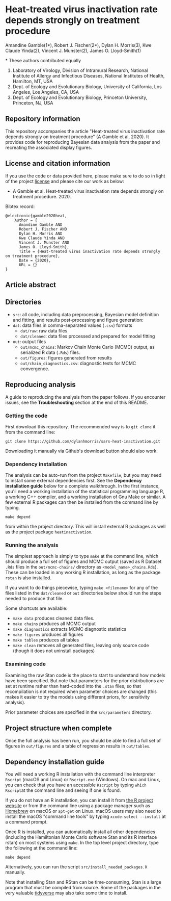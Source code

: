 # Heat-treated virus inactivation rate depends strongly on treatment procedure
Amandine Gamble(1\*), Robert J. Fischer(2\*), Dylan H. Morris(3), Kwe Claude Yinda(2), Vincent J. Munster(2), James O. Lloyd-Smith(1)

\* These authors contributed equally

1. Laboratory of Virology, Division of Intramural Research, National Institute of Allergy and Infectious Diseases, National Institutes of Health, Hamilton, MT, USA
2. Dept. of Ecology and Evolutionary Biology, University of California, Los Angeles, Los Angeles, CA, USA
3. Dept. of Ecology and Evolutionary Biology, Princeton University, Princeton, NJ, USA

## Repository information
This repository accompanies the article "Heat-treated virus inactivation rate depends strongly on treatment procedure" (A Gamble et al, 2020). It provides code for reproducing Bayesian data analysis from the paper and recreating the associated display figures.

## License and citation information
If you use the code or data provided here, please make sure to do so in light of the project [license](LICENSE.txt) and please cite our work as below:

- A Gamble et al. Heat-treated virus inactivation rate depends strongly on treatment procedure. 2020.

Bibtex record:
```
@electronic{gamble2020heat,
    Author = {
      Amandine Gamble AND
      Robert J. Fischer AND
      Dylan H. Morris AND 
      Kwe Claude Yinda AND
      Vincent J. Munster AND 
      James O. Lloyd-Smith},
      Title = {Heat-treated virus inactivation rate depends strongly on treatment procedure},
      Date = {2020},
      URL = {}
}
```

## Article abstract 

## Directories
- ``src``: all code, including data preprocessing, Bayesian model definition and fitting, and results post-processing and figure generation:
- ``dat``: data files in comma-separated values (``.csv``) formats
    - ``dat/raw``: raw data files
    - ``dat/cleaned``: data files processed and prepared for model fitting
- ``out``: output files
    - ``out/mcmc_chains``: Markov Chain Monte Carlo (MCMC) output, as serialized R data (``.Rds``) files. 
    - ``out/figures``: figures generated from results
    - ``out/chain_diagnostics.csv``: diagnostic tests for MCMC convergence.

## Reproducing analysis

A guide to reproducing the analysis from the paper follows. If you encounter issues, see the **Troubleshooting** section at the end of this README.

### Getting the code
First download this repository. The recommended way is to ``git clone`` it from the command line:

    git clone https://github.com/dylanhmorris/sars-heat-inactivation.git

Downloading it manually via Github's download button should also work.

### Dependency installation
The analysis can be auto-run from the project ``Makefile``, but you may need to install some external dependencies first. See the **Dependency installation guide** below for a complete walkthrough. In the first instance, you'll need a working installation of the statistical programming language R, a working C++ compiler, and a working installation of Gnu Make or similar. A few external R packages can then be installed from the command line by typing.

    make depend

from within the project directory. This will install external R packages as well as the project package ``heatinactivation``.

### Running the analysis

The simplest approach is simply to type ``make`` at the command line, which should produce a full set of figures and MCMC output (saved as R Dataset ``.Rds`` files in the ``out/mcmc-chains/`` directory as ``<model_name>_chains.Rds``). These can be loaded in any working R installation, as long as the package ``rstan`` is also installed.

If you want to do things piecewise, typing ``make <filename>`` for any of the files listed in the ``dat/cleaned`` or ``out`` directories below should run the steps needed to produce that file.

Some shortcuts are available:

- ``make data`` produces cleaned data files.
- ``make chains`` produces all MCMC output
- ``make diagnostics`` extracts MCMC diagnostic statistics
- ``make figures`` produces all figures
- ``make tables`` produces all tables
- ``make clean`` removes all generated files, leaving only source code (though it does not uninstall packages)

### Examining code

Examining the raw Stan code is the place to start to understand how models have been specified. But note that parameters for the prior distributions are set at runtime rather than hard-coded into the ``.stan`` files, so that recompilation is not required when parameter choices are changed (this makes it easier to try the models using different priors, for sensitivity analysis).

Prior parameter choices are specified in the ``src/parameters`` directory.

## Project structure when complete

Once the full analysis has been run, you should be able to find a full set of figures in ``out/figures`` and a table of regression results in ``out/tables``.

## Dependency installation guide
You will need a working R installation with the command line interpreter ``Rscript`` (macOS and Linux) or ``Rscript.exe`` (Windows). On mac and Linux, you can check that you have an accessible ``Rscript`` by typing ``which Rscript``at the command line and seeing if one is found.

If you do not have an R installation, you can install it from [the R project website](https://www.r-project.org/) or from the command line using a package manager such as [Homebrew](https://brew.sh/) on macOS or ``apt-get`` on Linux. macOS users may also need to install the macOS "command line tools" by typing ``xcode-select --install`` at a command prompt.

Once R is installed, you can automatically install all other dependencies (including the Hamiltonian Monte Carlo software Stan and its R interface rstan) on most systems using ``make``. In the top level project directory, type the following at the command line:

    make depend

Alternatively, you can run the script ``src/install_needed_packages.R`` manually. 

Note that installing Stan and RStan can be time-consuming, Stan is a large program that must be compiled from source. Some of the packages in the very valuable [tidyverse](https://www.tidyverse.org/) may also take some time to install.
